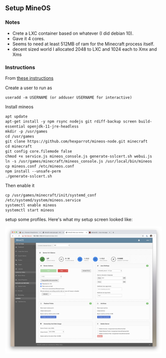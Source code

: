 ## Setup MineOS

### Notes

* Crete a LXC container based on whatever (I did debian 10).
* Gave it 4 cores. 
* Seems to need at least 512MB of ram for the Minecraft process itself. 
* decent sized world I allocated 2048 to LXC and 1024 each to Xmx and Xms 

### Instructions

From [these instructions](https://github.com/hexparrot/mineos-node)

Create a user to run as
```
useradd -m USERNAME (or adduser USERNAME for interactive)
```

Install mineos
```
apt update
apt-get install -y npm rsync nodejs git rdiff-backup screen build-essential openjdk-11-jre-headless
mkdir -p /usr/games
cd /usr/games
git clone https://github.com/hexparrot/mineos-node.git minecraft
cd minecraft
git config core.filemode false
chmod +x service.js mineos_console.js generate-sslcert.sh webui.js
ln -s /usr/games/minecraft/mineos_console.js /usr/local/bin/mineos
cp mineos.conf /etc/mineos.conf
npm install --unsafe-perm
./generate-sslcert.sh
```

Then enable it

```
cp /usr/games/minecraft/init/systemd_conf /etc/systemd/system/mineos.service
systemctl enable mineos
systemctl start mineos
```

setup some profiles. Here's what my setup screen looked like:

![](img/mineos-server-profile.png)